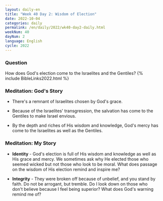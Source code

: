 ```yaml
---
layout: daily-en
title: "Week 40 Day 2: Wisdom of Election"
date: 2022-10-04
categories: daily
permalink: /en/daily/2022/wk40-day2-daily.html
weekNum: 40
dayNum: 2
language: English
cycle: 2022
---
```

### Question     
How does God's election come to the Israelites and the Gentiles?
{% include BibleLinks2022.html %}

### Meditation: God's Story   
+ There's a remnant of Israelites chosen by God's grace. 

+ Because of the Israelites' transgression, the salvation has come to the Gentiles to make Israel envious. 

+ By the depth and riches of His wisdom and knowledge, God's mercy has come to the Israelites as well as the Gentiles. 

### Meditation: My Story   
+ **Identity** - God's election is full of His wisdom and knowledge as well as His grace and mercy. We sometimes ask why He elected those who seemed wicked but not those who look to be moral. What does passage on the wisdom of His election remind and inspire me? 

+ **Integrity** - They were broken off because of unbelief, and you stand by faith. Do not be arrogant, but tremble. Do I look down on those who don't believe because I feel being superior? What does God's warning remind me of? 
